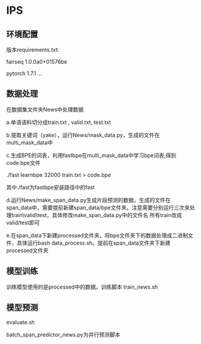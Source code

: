 # IPS

## 环境配置
版本requirements.txt: 

fairseq 1.0.0a0+01576be

pytorch 1.7.1
...

## 数据处理
在数据集文件夹News中处理数据

a.单语语料切分成train.txt , valid.txt, test.txt

b.提取关键词（yake），运行News/mask_data.py，生成的文件在multi_mask_data中

c.生成BPE的词表，利用fastbpe在multi_mask_data中学习bpe词表,得到code.bpe文件

./fast learnbpe 32000 train.txt > code.bpe

其中./fast为fastbpe安装路径中的fast

d.运行News/make_span_data.py生成片段预测的数据，生成的文件在span_data中，需要提前新建span_data/bpe文件夹。注意需要分别运行三次来处理train\valid\test，具体修改make_span_data.py中的文件名 所有train改成valid/test即可

e.在span_data下新建processed文件夹，将bpe文件夹下的数据处理成二进制文件，具体运行bash data_process.sh。提前在span_data文件夹下新建processed文件夹

## 模型训练
训练模型使用的是processed中的数据。训练脚本 train_news.sh

## 模型预测
evaluate.sh

batch_span_predictor_news.py为并行预测脚本
